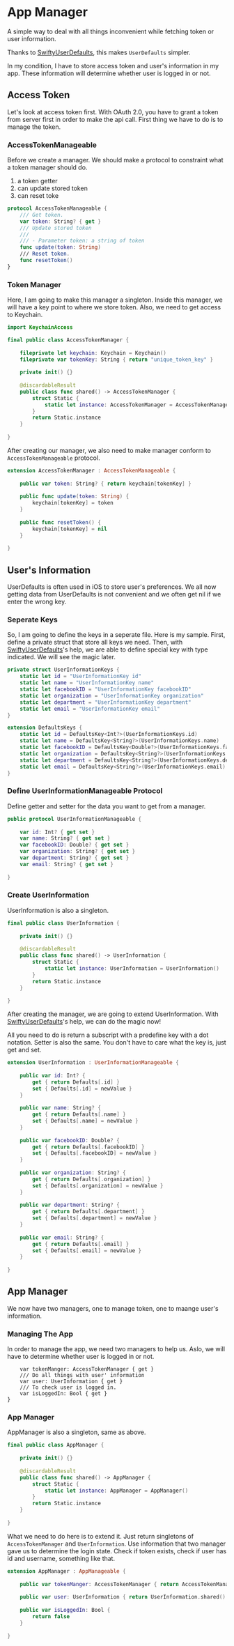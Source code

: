 # App Manager
A simple way to deal with all things inconvenient while fetching token or user information.

Thanks to [SwiftyUserDefaults](https://github.com/radex/SwiftyUserDefaults), this makes `UserDefaults` simpler.

In my condition, I have to store access token and user's information in my app. These information will determine whether user is logged in or not.

## Access Token
Let's look at access token first. With OAuth 2.0, you have to grant a token from server first in order to make the api call. First thing we have to do is to manage the token.

### AccessTokenManageable
Before we create a manager. We should make a protocol to constraint what a token manager should do.
1. a token getter
2. can update stored token
3. can reset toke

```swift
protocol AccessTokenManageable { 
    /// Get token.
    var token: String? { get }
    /// Update stored token
    ///
    /// - Parameter token: a string of token
    func update(token: String)
    /// Reset token.
    func resetToken()
}
```

### Token Manager
Here, I am going to make this manager a singleton. Inside this manager, we will have a key point to where we store token. Also, we need to get access to Keychain.

```swift
import KeychainAccess

final public class AccessTokenManager {
    
    fileprivate let keychain: Keychain = Keychain()
    fileprivate var tokenKey: String { return "unique_token_key" }
    
    private init() {}
    
    @discardableResult
    public class func shared() -> AccessTokenManager {
        struct Static {
            static let instance: AccessTokenManager = AccessTokenManager()
        }
        return Static.instance
    }
    
}
```

After creating our manager, we also need to make manager conform to `AccessTokenManageable` protocol.

```swift
extension AccessTokenManager : AccessTokenManageable {
    
    public var token: String? { return keychain[tokenKey] }
    
    public func update(token: String) {
        keychain[tokenKey] = token
    }
    
    public func resetToken() {
        keychain[tokenKey] = nil
    }
    
}
```

## User's Information
UserDefaults is often used in iOS to store user's preferences. We all now getting data from UserDefaults is not convenient and we often get nil if we enter the wrong key.

### Seperate Keys
So, I am going to define the keys in a seperate file. Here is my sample. First, define a private struct that store all keys we need. Then, with [SwiftyUserDefaults](https://github.com/radex/SwiftyUserDefaults)'s help, we are able to define special key with type indicated. We will see the magic later.

```swift
private struct UserInformationKeys {
    static let id = "UserInformationKey id"
    static let name = "UserInformationKey name"
    static let facebookID = "UserInformationKey facebookID"
    static let organization = "UserInformationKey organization"
    static let department = "UserInformationKey department"
    static let email = "UserInformationKey email"
}

extension DefaultsKeys {
    static let id = DefaultsKey<Int?>(UserInformationKeys.id)
    static let name = DefaultsKey<String?>(UserInformationKeys.name)
    static let facebookID = DefaultsKey<Double?>(UserInformationKeys.facebookID)
    static let organization = DefaultsKey<String?>(UserInformationKeys.organization)
    static let department = DefaultsKey<String?>(UserInformationKeys.department)
    static let email = DefaultsKey<String?>(UserInformationKeys.email)
}
```

### Define UserInformationManageable Protocol
Define getter and setter for the data you want to get from a manager.

```swift
public protocol UserInformationManageable {
    
    var id: Int? { get set }
    var name: String? { get set }
    var facebookID: Double? { get set }
    var organization: String? { get set }
    var department: String? { get set }
    var email: String? { get set }
    
}
```

### Create UserInformation
UserInformation is also a singleton.

```swift
final public class UserInformation {
    
    private init() {}
    
    @discardableResult
    public class func shared() -> UserInformation {
        struct Static {
            static let instance: UserInformation = UserInformation()
        }
        return Static.instance
    }
    
}
```

After creating the manager, we are going to extend UserInformation. With [SwiftyUserDefaults](https://github.com/radex/SwiftyUserDefaults)'s help, we can do the magic now!

All you need to do is return a subscript with a predefine key with a dot notation. Setter is also the same. You don't have to care what the key is, just get and set.

```swift
extension UserInformation : UserInformationManageable {
    
    public var id: Int? {
        get { return Defaults[.id] }
        set { Defaults[.id] = newValue }
    }
    
    public var name: String? {
        get { return Defaults[.name] }
        set { Defaults[.name] = newValue }
    }
    
    public var facebookID: Double? {
        get { return Defaults[.facebookID] }
        set { Defaults[.facebookID] = newValue }
    }
    
    public var organization: String? {
        get { return Defaults[.organization] }
        set { Defaults[.organization] = newValue }
    }
    
    public var department: String? {
        get { return Defaults[.department] }
        set { Defaults[.department] = newValue }
    }
    
    public var email: String? {
        get { return Defaults[.email] }
        set { Defaults[.email] = newValue }
    }
    
}
```

## App Manager
We now have two managers, one to manage token, one to maange user's information.

### Managing The App
In order to manage the app, we need two managers to help us. Aslo, we will have to determine whether user is logged in or not.

```spublic protocol AppManageable {
    var tokenManger: AccessTokenManager { get }
    /// Do all things with user' information
    var user: UserInformation { get }
    /// To check user is logged in.
    var isLoggedIn: Bool { get }
}
```

### App Manager
AppManager is also a singleton, same as above.
```swift
final public class AppManager {
    
    private init() {}
    
    @discardableResult
    public class func shared() -> AppManager {
        struct Static {
            static let instance: AppManager = AppManager()
        }
        return Static.instance
    }
    
}
```

What we need to do here is to extend it. Just return singletons of `AccessTokenManager` and `UserInformation`. Use information that two manager gave us to determine the login state. Check if token exists, check if user has id and username, something like that.

```swift
extension AppManager : AppManageable {
    
    public var tokenManger: AccessTokenManager { return AccessTokenManager.shared() }
    
    public var user: UserInformation { return UserInformation.shared() }
    
    public var isLoggedIn: Bool {
        return false
    }
    
}
```